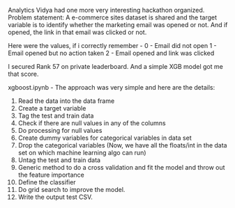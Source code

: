 Analytics Vidya had one more very interesting hackathon organized.
Problem statement:
A e-commerce sites dataset is shared and the target variable is to identify whether the marketing email was opened or not. 
And if opened, the link in that email was clicked or not.

Here were the values, if i correctly remember -
0 - Email did not open
1 - Email opened but no action taken
2 - Email opened and link was clicked

I secured Rank 57 on private leaderboard.
And a simple XGB model got me that score.

xgboost.ipynb - 
The approach was very simple and here are the details:
1. Read the data into the data frame
2. Create a target variable
3. Tag the test and train data
4. Check if there are null values in any of the columns 
5. Do processing for null values
6. Create dummy variables for categorical variables in data set 
7. Drop the categorical variables (Now, we have all the floats/int in the data set on which machine learning algo can run)
8. Untag the test and train data
9. Generic method to do a cross validation and fit the model and throw out the feature importance
10. Define the classifier
11. Do grid search to improve the model.
12. Write the output test CSV.

